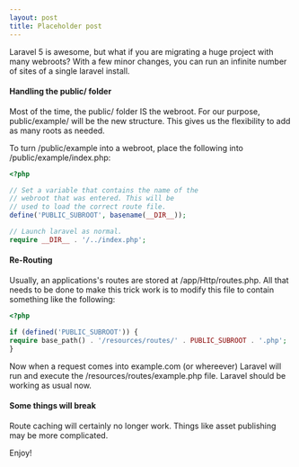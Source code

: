 ```yaml
---
layout: post
title: Placeholder post
---
```


Laravel 5 is awesome, but what if you are migrating a huge project with many webroots? With a few minor changes, you can run an infinite number of sites of a single laravel install.
<h4>Handling the public/ folder</h4>
Most of the time, the public/ folder IS the webroot. For our purpose, public/example/ will be the new structure. This gives us the flexibility to add as many roots as needed.

To turn /public/example into a webroot, place the following into /public/example/index.php:

```php
<?php

// Set a variable that contains the name of the
// webroot that was entered. This will be
// used to load the correct route file.
define('PUBLIC_SUBROOT', basename(__DIR__));

// Launch laravel as normal.
require __DIR__ . '/../index.php';
```
<h4>Re-Routing</h4>
Usually, an applications's routes are stored at /app/Http/routes.php. All that needs to be done to make this trick work is to modify this file to contain something like the following:

```php
<?php

if (defined('PUBLIC_SUBROOT')) {
require base_path() . '/resources/routes/' . PUBLIC_SUBROOT . '.php';
}
```

Now when a request comes into example.com (or whereever) Laravel will run and execute the /resources/routes/example.php file. Laravel should be working as usual now.
<h4>Some things will break</h4>
Route caching will certainly no longer work. Things like asset publishing may be more complicated.

Enjoy!
